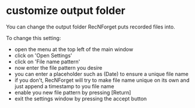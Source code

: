 # customize output folder
You can change the output folder RecNForget puts recorded files into.

To change this setting:
- open the menu at the top left of the main window
- click on 'Open Settings'
- click on 'File name pattern'
- now enter the file pattern you desire
- you can enter a placeholder such as (Date) to ensure a unique file name
- if you don't, RecNForget will try to make file name unique on its own and just append a timestamp to you file name
- enable you new file pattern by pressing [Return]
- exit the settings window by pressing the accept button

